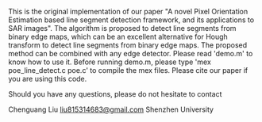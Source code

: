 This is the original implementation of our paper "A novel Pixel Orientation Estimation based line segment detection framework, and its applications to SAR images". The algorithm is proposed to detect line segments from binary edge maps, which can be an excellent alternative for Hough transform to detect line segments from binary edge maps. The proposed method can be combined with any edge detector. Please read 'demo.m' to know how to use it. Before running demo.m, please type 'mex poe_line_detect.c poe.c' to compile the mex files. Please cite our paper if you are using this code. 

Should you have any questions, please do not hesitate to contact 

Chenguang Liu
liu815314683@gmail.com
Shenzhen University 
